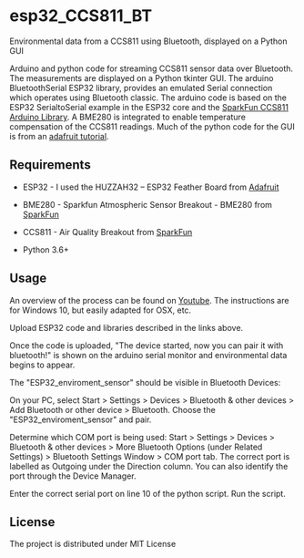 # esp32_CCS811_BT
Environmental data from a CCS811 using Bluetooth, displayed on a Python GUI


Arduino and python code for streaming CCS811 sensor data over Bluetooth. The measurements are displayed on a Python tkinter GUI. The arduino BluetoothSerial ESP32 library, provides an emulated Serial connection which operates using Bluetooth classic. The arduino code is based on the ESP32 SerialtoSerial example in the ESP32 core and the [SparkFun CCS811 Arduino Library](https://github.com/sparkfun/SparkFun_CCS811_Arduino_Library). A BME280 is integrated to enable temperature compensation of the CCS811 readings. Much of the python code for the GUI is from an [adafruit tutorial](https://learn.adafruit.com/bluetooth-temperature-and-humidity-sensor/python-interface). 


## Requirements
- ESP32 -  I used the HUZZAH32 – ESP32 Feather Board from [Adafruit](https://www.adafruit.com/product/3405)

- BME280 - Sparkfun Atmospheric Sensor Breakout - BME280 from [SparkFun](https://www.sparkfun.com/products/13676)

- CCS811 - Air Quality Breakout from [SparkFun](https://www.sparkfun.com/products/14193)

- Python 3.6+


## Usage

An overview of the process can be found on [Youtube](https://www.youtube.com/watch?v=l7pM1rQDjBs). The instructions are for Windows 10, but easily adapted for OSX, etc.

Upload ESP32 code and libraries described in the links above.

Once the code is uploaded, "The device started, now you can pair it with bluetooth!" is shown on the arduino serial monitor and environmental data begins to appear. 

The "ESP32_enviroment_sensor" should be visible in Bluetooth Devices:

On your PC, select Start  > Settings  > Devices  > Bluetooth & other devices  > Add Bluetooth or other device > Bluetooth. Choose the "ESP32_enviroment_sensor" and pair.

Determine which COM port is being used: Start  > Settings  > Devices  > Bluetooth & other devices > More Bluetooth Options (under Related Settings) > Bluetooth Settings Window > COM port tab. The correct port is labelled as Outgoing under the Direction column. You can also identify the port through the Device Manager.

Enter the correct serial port on line 10 of the python script. Run the script.

## License
The project is distributed under MIT License

